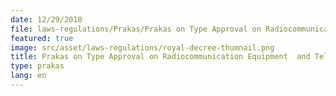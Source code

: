 ```yaml
---
date: 12/29/2010
file: laws-regulations/Prakas/Prakas on Type Approval on Radiocommunication Equipment  and Telecommunications Equipment.pdf
featured: true
image: src/asset/laws-regulations/royal-decree-thumnail.png
title: Prakas on Type Approval on Radiocommunication Equipment  and Telecommunications Equipment
type: prakas
lang: en
---
```

